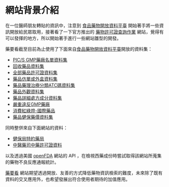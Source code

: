 # 網站背景介紹

在一位醫師朋友轉貼的資訊中，注意到 [食品藥物開放資料平臺](http://data.fda.gov.tw/) 開始著手將一些資訊開放給民眾取用，接著看了一下官方推出的 [藥物許可證查詢作業](http://www.fda.gov.tw/MLMS/%28S%28mya1xwyafu34m1y41pmblgr4%29%29/HList.aspx) 網站，覺得有可以發揮的地方，所以開始著手進行一些網站雛型的開發。

藥要看截至目前為止使用了下面來自[食品藥物開放資料平臺](http://data.fda.gov.tw/)開放的資料集：
* [PIC/S GMP藥廠名單資料集](http://data.fda.gov.tw/frontsite/data/DataAction.do?method=doDetail&infoId=31)
* [回收藥品資料集](http://data.fda.gov.tw/frontsite/data/DataAction.do?method=doDetail&infoId=34)
* [全部藥品許可證資料集](http://data.fda.gov.tw/frontsite/data/DataAction.do?method=doDetail&infoId=36)
* [藥品仿單或外盒資料集](http://data.fda.gov.tw/frontsite/data/DataAction.do?method=doDetail&infoId=39)
* [藥品藥理治療分類ATC碼資料集](http://data.fda.gov.tw/frontsite/data/DataAction.do?method=doDetail&infoId=41)
* [藥品外觀資料集](http://data.fda.gov.tw/frontsite/data/DataAction.do?method=doDetail&infoId=42)
* [藥品詳細處方成分資料集](http://data.fda.gov.tw/frontsite/data/DataAction.do?method=doDetail&infoId=43)
* [嚴重違反GMP藥廠](http://data.fda.gov.tw/frontsite/data/DataAction.do?method=doDetail&infoId=45)
* [消費紅綠燈-國際藥品](http://data.fda.gov.tw/frontsite/data/DataAction.do?method=doDetail&infoId=65)
* [藥品健保藥價資料集](http://data.fda.gov.tw/frontsite/data/DataAction.do?method=doDetail&infoId=74)

同時整併來自下面網站的資料：
* [健保局特約藥局](http://www.nhi.gov.tw/Query/query3_list.aspx)
* [中醫藥司中藥許可證資料](http://www.mohw.gov.tw/CHT/DOCMAP/query_liense.aspx?mode=1)

以及透過美國 [openFDA](https://open.fda.gov/) 網站的 API ，在檢視西藥成份時嘗試取得該網站所蒐集的藥物不良反應通報統計。

[藥要看](http://drugs.olc.tw/) 網站期望透過開放、友善的方式降低藥物資訊檢索的難度，未來除了既有資料的交叉應用外，也希望發展出符合使用者期待的加值應用。